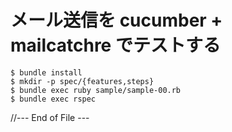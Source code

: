 
# メール送信を  cucumber + mailcatchre でテストする

    $ bundle install
    $ mkdir -p spec/{features,steps}
    $ bundle exec ruby sample/sample-00.rb
	$ bundle exec rspec
	
//--- End of File ---
